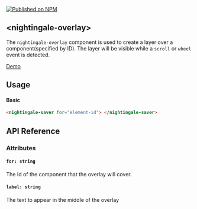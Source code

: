 [![Published on NPM](https://img.shields.io/npm/v/@nightingale-elements/nightingale-overlay.svg)](https://www.npmjs.com/package/@nightingale-elements/nightingale-overlay)

## &lt;nightingale-overlay&gt;

The `nightingale-overlay` component is used to create a layer over a component(specified by ID).
The layer will be visible while a `scroll` or `wheel` event is detected.

[Demo](https://ebi-webcomponents.github.io/nightingale/?path=/story/components-manager--manager)

## Usage

#### Basic

```html
<nightingale-saver for="element-id"> </nightingale-saver>
```

## API Reference

### Attributes

#### `for: string`

The Id of the component that the overlay will cover.

#### `label: string`

The text to appear in the middle of the overlay
